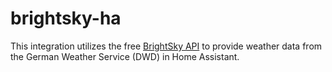 # brightsky-ha
This integration utilizes the free [BrightSky API](https://brightsky.dev/) to provide weather data from the German Weather Service (DWD) in Home Assistant.
